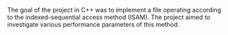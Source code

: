 The goal of the project in C++ was to implement a file operating according to the indexed-sequential access
method (ISAM). The project aimed to investigate various performance parameters of this method.
